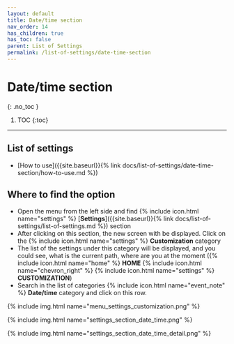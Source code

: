 ```yaml
---
layout: default
title: Date/time section
nav_order: 14
has_children: true
has_toc: false
parent: List of Settings
permalink: /list-of-settings/date-time-section
---
```


# Date/time section
{: .no_toc }

1. TOC
{:toc}

---

## List of settings
- [How to use]({{site.baseurl}}{% link docs/list-of-settings/date-time-section/how-to-use.md %})

## Where to find the option
- Open the menu from the left side and find {% include icon.html name="settings" %} [**Settings**]({{site.baseurl}}{% link docs/list-of-settings/list-of-settings.md %}) section
- After clicking on this section, the new screen with be displayed. Click on the {% include icon.html name="settings" %} **Customization** category
- The list of the settings under this category will be displayed, and you could see, what is the current path, where are you at the moment ({% include icon.html name="home" %} **HOME** {% include icon.html name="chevron_right" %} {% include icon.html name="settings" %} **CUSTOMIZATION**)
- Search in the list of categories {% include icon.html name="event_note" %} **Date/time** category and click on this row.

{% include img.html name="menu_settings_customization.png" %}

{% include img.html name="settings_section_date_time.png" %}

{% include img.html name="settings_section_date_time_detail.png" %}